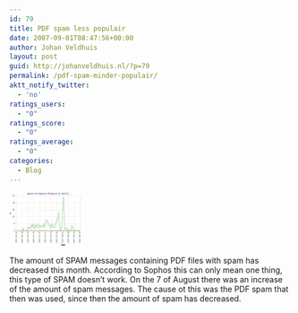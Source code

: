 ```yaml
---
id: 79
title: PDF spam less populair
date: 2007-09-01T08:47:56+00:00
author: Johan Veldhuis
layout: post
guid: http://johanveldhuis.nl/?p=79
permalink: /pdf-spam-minder-populair/
aktt_notify_twitter:
  - 'no'
ratings_users:
  - "0"
ratings_score:
  - "0"
ratings_average:
  - "0"
categories:
  - Blog
---
```

[![Sophos](/wp-content/uploads/2008/03/sophos.thumbnail.jpg)](/wp-content/uploads/2008/03/sophos.jpg "Sophos")

The amount of SPAM messages containing PDF files with spam has decreased this month. According to Sophos this can only mean one thing, this type of SPAM doesn&#8217;t work. On the 7 of August there was an increase of the amount of spam messages. The cause ot this was the PDF spam that then was used, since then the amount of spam has decreased.